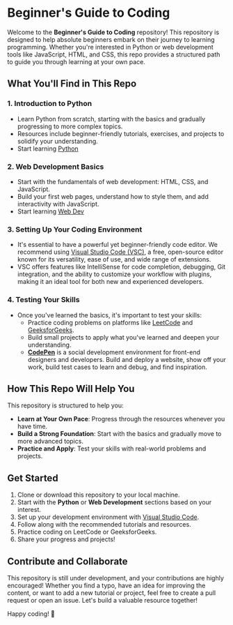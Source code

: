 # Beginner's Guide to Coding

Welcome to the **Beginner's Guide to Coding** repository! This repository is designed to help absolute beginners embark on their journey to learning programming. Whether you're interested in Python or web development tools like JavaScript, HTML, and CSS, this repo provides a structured path to guide you through learning at your own pace.

## What You'll Find in This Repo

### 1. **Introduction to Python**
   - Learn Python from scratch, starting with the basics and gradually progressing to more complex topics.
   - Resources include beginner-friendly tutorials, exercises, and projects to solidify your understanding.
   - Start learning [Python](Python/Readme.md)

### 2. **Web Development Basics**
   - Start with the fundamentals of web development: HTML, CSS, and JavaScript.
   - Build your first web pages, understand how to style them, and add interactivity with JavaScript.
   - Start learning [Web Dev](WebDev/HTML&CSS/Readme.md)

### 3. **Setting Up Your Coding Environment**
   - It's essential to have a powerful yet beginner-friendly code editor. We recommend using [Visual Studio Code (VSC)](VSC.md), a free, open-source editor known for its versatility, ease of use, and wide range of extensions.
   - VSC offers features like IntelliSense for code completion, debugging, Git integration, and the ability to customize your workflow with plugins, making it an ideal tool for both new and experienced developers.

### 4. **Testing Your Skills**
   - Once you've learned the basics, it's important to test your skills:
     - Practice coding problems on platforms like [LeetCode](leetcode.md) and [GeeksforGeeks](https://www.geeksforgeeks.org/).
     - Build small projects to apply what you've learned and deepen your understanding.
     - [**CodePen**](https://codepen.io/) is a social development environment for front-end designers and developers. Build and deploy a website, show off your work, build test cases to learn and debug, and find inspiration.

## How This Repo Will Help You

This repository is structured to help you:
- **Learn at Your Own Pace**: Progress through the resources whenever you have time.
- **Build a Strong Foundation**: Start with the basics and gradually move to more advanced topics.
- **Practice and Apply**: Test your skills with real-world problems and projects.

## Get Started

1. Clone or download this repository to your local machine.
2. Start with the **Python** or **Web Development** sections based on your interest.
3. Set up your development environment with [Visual Studio Code](https://code.visualstudio.com/).
4. Follow along with the recommended tutorials and resources.
5. Practice coding on LeetCode or GeeksforGeeks.
6. Share your progress and projects!

## Contribute and Collaborate

This repository is still under development, and your contributions are highly encouraged! Whether you find a typo, have an idea for improving the content, or want to add a new tutorial or project, feel free to create a pull request or open an issue. Let's build a valuable resource together!

Happy coding! 🚀
